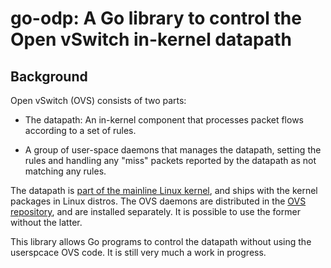 # go-odp: A Go library to control the Open vSwitch in-kernel datapath

## Background

Open vSwitch (OVS) consists of two parts:

* The datapath: An in-kernel component that processes packet flows
  according to a set of rules.

* A group of user-space daemons that manages the datapath, setting the
  rules and handling any "miss" packets reported by the datapath as
  not matching any rules.

The datapath is [part of the mainline Linux
kernel](https://github.com/torvalds/linux/tree/master/net/openvswitch),
and ships with the kernel packages in Linux distros.  The OVS daemons
are distributed in the [OVS
repository](https://github.com/openvswitch/ovs), and are installed
separately.  It is possible to use the former without the latter.

This library allows Go programs to control the datapath without using
the userspcace OVS code.  It is still very much a work in progress.
